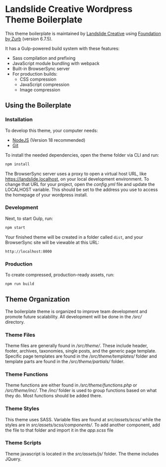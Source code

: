 # Landslide Creative Wordpress Theme Boilerplate

This theme boilerplate is maintained by [Landslide Creative](https://landslidecreative.com) using [Foundation by Zurb](https://foundation.zurb.com/sites/docs/) (version 6.7.5).

It has a Gulp-powered build system with these features:

- Sass compilation and prefixing
- JavaScript module bundling with webpack
- Built-in BrowserSync server
- For production builds:
  - CSS compression
  - JavaScript compression
  - Image compression

## Using the Boilerplate

### Installation

To develop this theme, your computer needs:

- [NodeJS](https://nodejs.org/en/) (Version 18 recommended)
- [Git](https://git-scm.com/)

To install the needed dependencies, open the theme folder via CLI and run:

```bash
npm install
```

The BrowserSync server uses a proxy to open a virtual host URL, like https://landslide.localhost, on your local development environment. To change that URL for your project, open the _config.yml_ file and update the LOCALHOST variable. This should be set to the address you use to access the homepage of your wordpress install.

### Development

Next, to start Gulp, run: 

```bash
npm start
```

Your finished theme will be created in a folder called `dist`, and your BrowserSync site will be viewable at this URL:

```
http://localhost:8000
```

### Production

To create compressed, production-ready assets, run:

```bash
npm run build
```

## Theme Organization

The boilerplate theme is organized to improve team development and promote future scalability. All development will be done in the _/src/_ directory.

### Theme Files

Theme files are generally found in _/src/theme/_. These include header, footer, archives, taxonomies, single posts, and the generic page template. Specific page templates are found in the _/src/theme/templates/_ folder and template parts are found in the _/src/theme/partials/_ folder.

### Theme Functions

Theme functions are either found in _/src/theme/functions.php_ or _/src/theme/inc/_. The _/inc/_ folder is used to group functions based on what they do. Most functions should be added there.

### Theme Styles

This theme uses SASS. Variable files are found at _src/assets/scss/_ while the styles are in _src/assets/scss/components/_. To add another component, add the file to that folder and import it in the _app.scss_ file

### Theme Scripts

Theme javascript is located in the _src/assets/js/_ folder. The theme includes JQuery.

